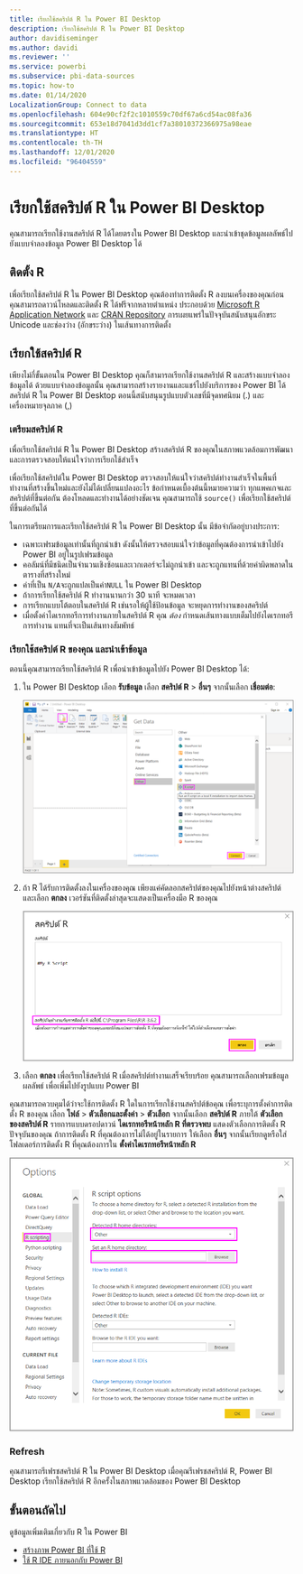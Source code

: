```yaml
---
title: เรียกใช้สคริปต์ R ใน Power BI Desktop
description: เรียกใช้สคริปต์ R ใน Power BI Desktop
author: davidiseminger
ms.author: davidi
ms.reviewer: ''
ms.service: powerbi
ms.subservice: pbi-data-sources
ms.topic: how-to
ms.date: 01/14/2020
LocalizationGroup: Connect to data
ms.openlocfilehash: 604e90cf2f2c1010559c70df67a6cd54ac08fa36
ms.sourcegitcommit: 653e18d7041d3dd1cf7a38010372366975a98eae
ms.translationtype: HT
ms.contentlocale: th-TH
ms.lasthandoff: 12/01/2020
ms.locfileid: "96404559"
---
```

# <a name="run-r-scripts-in-power-bi-desktop"></a>เรียกใช้สคริปต์ R ใน Power BI Desktop

คุณสามารถเรียกใช้งานสคริปต์ R ได้โดยตรงใน Power BI Desktop และนำเข้าชุดข้อมูลผลลัพธ์ไปยังแบบจำลองข้อมูล Power BI Desktop ได้

## <a name="install-r"></a>ติดตั้ง R

เพื่อเรียกใช้สคริปต์ R ใน  Power BI Desktop คุณต้องทำการติดตั้ง R ลงบนเครื่องของคุณก่อน คุณสามารถดาวน์โหลดและติดตั้ง R ได้ฟรีจากหลายตำแหน่ง ประกอบด้วย [Microsoft R Application Network](https://mran.revolutionanalytics.com/download/) และ [CRAN Repository](https://cran.r-project.org/bin/windows/base/) การเผยแพร่ในปัจจุบันสนับสนุนอักขระ Unicode และช่องว่าง (อักขระว่าง) ในเส้นทางการติดตั้ง

## <a name="run-r-scripts"></a>เรียกใช้สคริปต์ R

เพียงไม่กี่ขั้นตอนใน Power BI Desktop คุณก็สามารถเรียกใช้งานสคริปต์ R และสร้างแบบจำลองข้อมูลได้ ด้วยแบบจำลองข้อมูลนั้น คุณสามารถสร้างรายงานและแชร์ไปยังบริการของ Power BI ได้ สคริปต์ R ใน Power BI Desktop ตอนนี้สนับสนุนรูปแบบตัวเลขที่มีจุดทศนิยม (.) และเครื่องหมายจุลภาค (,)

### <a name="prepare-an-r-script"></a>เตรียมสคริปต์ R

เพื่อเรียกใช้สคริปต์ R ใน Power BI Desktop สร้างสคริปต์ R ของคุณในสภาพแวดล้อมการพัฒนา และการตรวจสอบให้แน่ใจว่าการเรียกใช้สำเร็จ

เพื่อเรียกใช้สคริปต์ใน Power BI Desktop ตรวจสอบให้แน่ใจว่าสคริปต์ทำงานสำเร็จในพื้นที่ทำงานที่สร้างขึ้นใหม่และยังไม่ได้เปลี่ยนแปลงอะไร ข้อกำหนดเบื้องต้นนี้หมายความว่า ทุกแพคเกจและสคริปต์ที่ขึ้นต่อกัน ต้องโหลดและทำงานได้อย่างชัดเจน คุณสามารถใช้ `source()` เพื่อเรียกใช้สคริปต์ที่ขึ้นต่อกันได้

ในการเตรียมการและเรียกใช้สคริปต์ R ใน Power BI Desktop นั้น มีข้อจำกัดอยู่บางประการ:

* เฉพาะเฟรมข้อมูลเท่านั้นที่ถูกนำเข้า ดังนั้นให้ตรวจสอบแน่ใจว่าข้อมูลที่คุณต้องการนำเข้าไปยัง Power BI อยู่ในรูปเฟรมข้อมูล
* คอลัมน์ที่มีชนิดเป็นจำนวนเชิงซ้อนและเวกเตอร์จะไม่ถูกนำเข้า และจะถูกแทนที่ด้วยค่าผิดพลาดในตารางที่สร้างใหม่
* ค่าที่เป็น `N/A`จะถูกแปลเป็นค่า`NULL` ใน Power BI Desktop
* ถ้าการเรียกใช้สคริปต์ R ทำงานนานกว่า 30 นาที จะหมดเวลา
* การเรียกแบบโต้ตอบในสคริปต์ R เช่นรอให้ผู้ใช้ป้อนข้อมูล จะหยุดการทำงานของสคริปต์
* เมื่อตั้งค่าไดเรกทอรีการทำงานภายในสคริปต์ R คุณ *ต้อง* กำหนดเส้นทางแบบเต็มไปยังไดเรกทอรีการทำงาน แทนที่จะเป็นเส้นทางสัมพัทธ์

### <a name="run-your-r-script-and-import-data"></a>เรียกใช้สคริปต์ R ของคุณ และนำเข้าข้อมูล

ตอนนี้คุณสามารถเรียกใช้สคริปต์ R เพื่อนำเข้าข้อมูลไปยัง  Power BI Desktop ได้:

1. ใน Power BI Desktop เลือก **รับข้อมูล** เลือก **สคริปต์ R** > **อื่นๆ**  จากนั้นเลือก **เชื่อมต่อ**:

    ![เชื่อมต่อกับสคริปต์ R ประเภทอื่นๆ  กล่องข้อความรับข้อมูล Power BI Desktop](media/desktop-r-scripts/r-scripts-1.png)

2. ถ้า R ได้รับการติดตั้งลงในเครื่องของคุณ เพียงแค่คัดลอกสคริปต์ของคุณไปยังหน้าต่างสคริปต์ และเลือก **ตกลง** เวอร์ชันที่ติดตั้งล่าสุดจะแสดงเป็นเครื่องมือ R ของคุณ

    ![กล่องข้อความสคริปต์ R Power BI Desktop](media/desktop-r-scripts/r-scripts-2.png)

3. เลือก **ตกลง** เพื่อเรียกใช้สคริปต์ R เมื่อสคริปต์ทำงานเสร็จเรียบร้อย คุณสามารถเลือกเฟรมข้อมูลผลลัพธ์ เพื่อเพิ่มไปยังรูปแบบ Power BI

คุณสามารถควบคุมได้ว่าจะใช้การติดตั้ง R ใดในการเรียกใช้งานสคริปต์ข้อคุณ เพื่อระบุการตั้งค่าการติดตั้ง R ของคุณ เลือก **ไฟล์** > **ตัวเลือกและตั้งค่า** > **ตัวเลือก** จากนั้นเลือก **สคริปต์ R** ภายใต้ **ตัวเลือกของสคริปต์ R** รายการแบบดรอปดาวน์ **ไดเรกทอรีหน้าหลัก R ที่ตรวจพบ** แสดงตัวเลือกการติดตั้ง R ปัจจุบันของคุณ ถ้าการติดตั้ง R ที่คุณต้องการไม่ได้อยู่ในรายการ ให้เลือก **อื่นๆ** จากนั้นเรียกดูหรือใส่โฟลเดอร์การติดตั้ง R ที่คุณต้องการใน **ตั้งค่าไดเรกทอรีหน้าหลัก R**

![ตัวเลือกสคริปต์ R กล่องข้อความตัวเลือก Power BI Desktop](media/desktop-r-scripts/r-scripts-4.png)

### <a name="refresh"></a>Refresh

คุณสามารถรีเฟรชสคริปต์ R ใน Power BI Desktop เมื่อคุณรีเฟรชสคริปต์ R, Power BI Desktop เรียกใช้สคริปต์ R อีกครั้งในสภาพแวดล้อมของ Power BI Desktop

## <a name="next-steps"></a>ขั้นตอนถัดไป

ดูข้อมูลเพิ่มเติมเกี่ยวกับ R ใน Power BI

* [สร้างภาพ Power BI ที่ใช้ R](../create-reports/desktop-r-visuals.md)
* [ใช้ R IDE ภายนอกกับ Power BI](desktop-r-ide.md)
